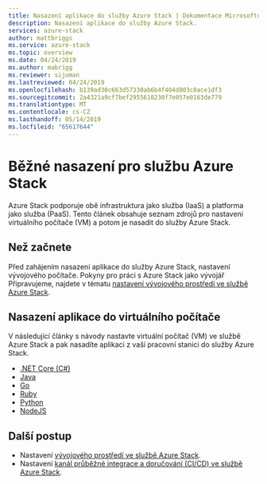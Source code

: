 ```yaml
---
title: Nasazení aplikace do služby Azure Stack | Dokumentace Microsoftu
description: Nasazení aplikace do služby Azure Stack.
services: azure-stack
author: mattbriggs
ms.service: azure-stack
ms.topic: overview
ms.date: 04/24/2019
ms.author: mabrigg
ms.reviewer: sijuman
ms.lastreviewed: 04/24/2019
ms.openlocfilehash: b139ad30c663d57330ab6b4f404d803c0ace1df3
ms.sourcegitcommit: 2a4321a9cf7bef2955610230f7e057e0163de779
ms.translationtype: MT
ms.contentlocale: cs-CZ
ms.lasthandoff: 05/14/2019
ms.locfileid: "65617644"
---
```

# <a name="common-deployments-for-azure-stack"></a>Běžné nasazení pro službu Azure Stack

Azure Stack podporuje obě infrastruktura jako služba (IaaS) a platforma jako služba (PaaS). Tento článek obsahuje seznam zdrojů pro nastavení virtuálního počítače (VM) a potom je nasadit do služby Azure Stack.

## <a name="before-you-begin"></a>Než začnete

Před zahájením nasazení aplikace do služby Azure Stack, nastavení vývojového počítače. Pokyny pro práci s Azure Stack jako vývojář Připravujeme, najdete v tématu [nastavení vývojového prostředí ve službě Azure Stack](azure-stack-dev-start.md).

## <a name="deploy-an-app-to-a-vm"></a>Nasazení aplikace do virtuálního počítače

V následující články s návody nastavte virtuální počítač (VM) ve službě Azure Stack a pak nasadíte aplikaci z vaší pracovní stanici do služby Azure Stack.

- [.NET Core (C#)](azure-stack-dev-start-howto-vm-dotnet.md)
- [Java](azure-stack-dev-start-howto-vm-java.md)
- [Go](azure-stack-dev-start-howto-vm-go.md)
- [Ruby](azure-stack-dev-start-howto-vm-ruby.md)
- [Python](azure-stack-dev-start-howto-vm-python.md)
- [NodeJS](azure-stack-dev-start-howto-vm-nodejs.md)

## <a name="next-steps"></a>Další postup

- Nastavení [vývojového prostředí ve službě Azure Stack](azure-stack-dev-start.md).
- Nastavení [kanál průběžné integrace a doručování (CI/CD) ve službě Azure Stack](azure-stack-solution-pipeline.md).
